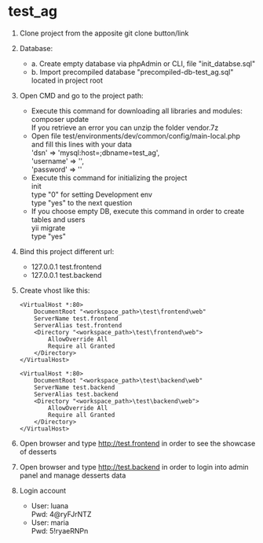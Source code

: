 # test_ag

1. Clone project from the apposite git clone button/link
2. Database:
    <ul>
        <li>a. Create empty database via phpAdmin or CLI, file "init_databse.sql"</li>
        <li>b. Import precompiled database "precompiled-db-test_ag.sql" located in project root</li>
    </ul>
3. Open CMD and go to the project path:
    <ul>
        <li>
            Execute this command for downloading all libraries and modules: 
            <br> 
            composer update
            <br> 
            If you retrieve an error you can unzip the folder vendor.7z
        </li>
        <li>
            Open file test/environments/dev/common/config/main-local.php
            <br>
            and fill this lines with your data
            <br>
            'dsn' => 'mysql:host=<you_host>;dbname=test_ag',
            <br>
            'username' => '<your_username>',
            <br>
            'password' => '<your_password>'
        </li>
        <li>
            Execute this command for initializing the project
            <br>
            init
            <br>
            type "0" for setting Development env
            <br>
            type "yes" to the next question
        </li>
        <li>
            If you choose empty DB, execute this command in order to create tables and users
            <br>
            yii migrate    
            <br>
            type "yes"
        </li>
    </ul>
4. Bind this project different url:
    <ul>
        <li>
            127.0.0.1 test.frontend
        </li>
        <li>
            127.0.0.1 test.backend
        </li>
    </ul>
5. Create vhost like this:
   ```
   <VirtualHost *:80>
       DocumentRoot "<workspace_path>\test\frontend\web"
       ServerName test.frontend
       ServerAlias test.frontend
       <Directory "<workspace_path>\test\frontend\web">
           AllowOverride All
           Require all Granted
       </Directory>
   </VirtualHost>
   ```
   ```
   <VirtualHost *:80>
       DocumentRoot "<workspace_path>\test\backend\web"
       ServerName test.backend
       ServerAlias test.backend
       <Directory "<workspace_path>\test\backend\web">
           AllowOverride All
           Require all Granted
       </Directory>
   </VirtualHost>
   ```

6. Open browser and type http://test.frontend in order to see the showcase of desserts
7. Open browser and type http://test.backend in order to login into admin panel and manage desserts data
8. Login account
    <ul>
        <li>
            User: luana
            <br>
            Pwd: 4@ryFJrNTZ
        </li>
        <li>
            User: maria
            <br>
            Pwd: 5!ryaeRNPn
        </li>
    </ul>